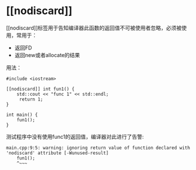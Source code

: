 # [[nodiscard]]

[[nodiscard]]标签用于告知编译器此函数的返回值不可被使用者忽略，必须被使用，常用于：
* 返回FD
* 返回new或者allocate的结果

用法：
```
#include <iostream>

[[nodiscard]] int fun1() {
    std::cout << "func 1" << std::endl;
     return 1;
}

int main() {
    fun1();
}
```
测试程序中没有使用func1的返回值，编译器对此进行了告警:
```
main.cpp:9:5: warning: ignoring return value of function declared with 'nodiscard' attribute [-Wunused-result]
    fun1();
    ^~~~
```